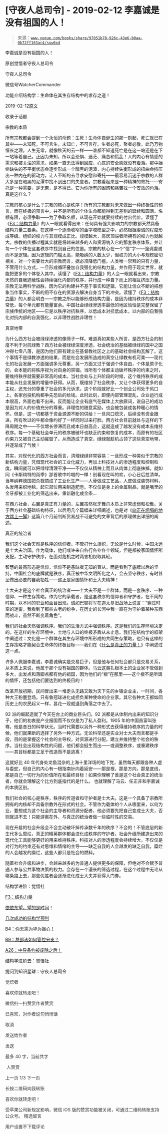 # [守夜人总司令] - 2019-02-12 李嘉诚是没有祖国的人！

> 来源：[`www.yuque.com/books/share/97051b78-926c-43e6-b0aa-0b72ff163ac4/suw6xd`](https://www.yuque.com/books/share/97051b78-926c-43e6-b0aa-0b72ff163ac4/suw6xd)



李嘉诚是没有祖国的人！ 

原创觉悟者守夜人总司令 

守夜人总司令 

微信号WatcherCommander 

功能介绍结构学：生命体在其生存结构中的求存之道！ 

2019-02-12[原文](https://mp.weixin.qq.com/s?__biz=MzAxNDk1NjI2Mw==&mid=2247484292&idx=1&sn=88425130061211951ce09beba9e99c6f&chksm=9b8a200cacfda91a63895f57b570d9fb499273b28c9b7d57b4b7bc91c3984990354026efa525&scene=27#wechat_redirect&cpage=409) 

收录于话题 

宗教的本质 

所有宗教都会提到一个永恒的命题：生死！生命体自诞生的那一刻起，死亡就已在其中——未知死，不可言生，未知亡，不可言存。生者必死，聚者必散，此乃万物恒长之理。人生无常，就像秋天的云一样——谁都不知道死亡是在这一站还是在下一站等着自己。正因为未知，所以会恐惧、迷茫、痛苦和慌乱！人的内心有情感的需求和被关注的需求，如果一直无法得到回应，心底的安全感就没有着落。那中始终缺失的不平衡状态会逐步形成一个暗黑的泥潭，内心持续失衡形成的扭曲会挤压出一种内在的驱动力，让人不断的去寻求安慰和寄托——最容易沉迷于宗教的人群大多是在暗黑的泥潭中找不到出口的失意者。宗教看起来是一种精神的寄托——寄托是一种需要，是无奈，是不得已。它为你所有的困惑和痛苦找一个安放的角落。真是这样么？ 

宗教的核心是什么？宗教的核心是秩序！所有的宗教都对未来做出一种终极性的预言，而在终极的预言中，并不是所有的个体生命都能得到无差别的延续和圆满。名额有限，必须争取——为了争取名额，从现在开始就要持续的付出代价。读懂了《[F3：结构力量](http://mp.weixin.qq.com/s?__biz=MzAxNDk1NjI2Mw==&mid=2247484256&idx=1&sn=f10d9c530bfd6ea08b25d4bec657c13a&chksm=9b8a20e8acfda9fee057f2df26790f905c898132cac91d833d14e636edb00c20514d63189a88&scene=21#wechat_redirect)》的人一眼就看得出来：任何具有强大影响力的宗教都天然具备结构力量三要素。在这样一个逐渐收窄的金字塔模型之中，必然根据虔诚的程度形成等级。组织的权力与其规模成正比。规模越大，高居顶端者所拥有的权力也就越大。宗教的传播过程其实就是将越来越多的人和资源纳入它的那套秩序体系，并让每一个个体在这套秩序中找到自己的位置。宗教的核心在一个“信”字——强调虔诚而不是逻辑。因为逻辑的门槛太高，能吸纳的人数太少，但权力的大小与规模密切相关，对一个需要壮大的宗教而言，据必须降低门槛。人类唯一崇拜的只有力量，不管用什么方式，一旦形成循环叠加自我强化的结构力量，并作用于现实世界，就能把更多的个体卷入其中。读懂了《[F3：结构力量](http://mp.weixin.qq.com/s?__biz=MzAxNDk1NjI2Mw==&mid=2247484256&idx=1&sn=f10d9c530bfd6ea08b25d4bec657c13a&chksm=9b8a20e8acfda9fee057f2df26790f905c898132cac91d833d14e636edb00c20514d63189a88&scene=21#wechat_redirect)》的人会一眼就看出来，宗教天然的自我遮蔽性会持续强化内部的秩序，并行成一种自下而上的相互挤压力量。宗教无法用科学战胜，因为它的构建并不基于事实和逻辑，它能让信众不断的把想象当作事实，不断的用不存在的资源去解决自身当下的冲突。读懂了《[F3：结构力量](http://mp.weixin.qq.com/s?__biz=MzAxNDk1NjI2Mw==&mid=2247484256&idx=1&sn=f10d9c530bfd6ea08b25d4bec657c13a&chksm=9b8a20e8acfda9fee057f2df26790f905c898132cac91d833d14e636edb00c20514d63189a88&scene=21#wechat_redirect)》的人都会明白——宗教之所以能够形成结构力量，是因为维持秩序的成本非常低，每个单元都有能量富余。中国社会绿绿渗透率最低的地区恰恰是完整保留了宗族传统的地区——它是以秩序对抗秩序，以低成本对抗低成本，以内部的自我强化对抗内部的自我强化，以非理性战胜非理性！ 

真空地带 

为什么西方社会被绿绿渗透的像筛子一样。难道真如某些人所言，是西方社会的制度不利于对抗绿教？西方社会被绿绿深度渗透，社会统治的基础被绿绿的国中之国冲得七零八落，是因为他们原有建立在基督教社区之上的基础社会结构瓦解了。这个事情不是绿教渗透的结果，而是社会发展所造成的真空让绿教有机可乘——现代化的社会发展一方面强调多元尊重，另一方面又过于强调个体自由，个体是原子化的，会本能的将秩序视为对自身的禁锢。当所有个体都主动破坏秩序的约束之时，要维持秩序就需要非常高的成本。当社会处与上升阶段的时候，这个维持秩序的成本能从社会发展的增量中获得。从而，既维持了社会秩序，又让个体获得更多的自主权，还充分的尊重了社会的多元诉求。这个阶段就好比一个创业公司处于风口上，各家创投机构都争先恐后的给钱。此时此刻，即便内部管理混乱，企业运行成本很高，外面也看不出来。反而能让企业有底气在媒体上大放厥词，说自己的成功是因为对人的价值充分的尊重。非理性的随意奖励，也会被包装成各种暖心的情怀。但是，这一切都基于资金源源不断的供给！一旦风口熄灭，后续没有资金跟进，所有吹过的牛都会像约好了一样同时过来打脸。西方社会目前就处与这样的下降周期之中——不仅增长停滞而且成本日益高企，这就造成了越发没有成本去维持秩序。每一个基础社会单元的秩序被破坏也缺乏约束和恢复的成本，而原有的社区约束力又被自己主动摧毁了。从而造成了真空，绿绿就趁机占领了这些真空地带，并逐渐成了气候！ 

其实，对现代化的西方社会而言，清理绿绿非常容易：一旦形成一种类似于宗教的新结构力量，凭借现代社会的工业化威力，再加上科技对人的渗透程度和控制粒度。瞬间就可以把绿绿清理干净——不仅仅从精神上而且从肉体上彻底抹掉。就如同《卡斯梅特的雨季》那首歌中吟唱的一样！别看现在叫的欢，小心日后拉清单。当年纳粹德国把杀戮搞成了工业化生产——人骨做成工艺品，人皮做成装饰材料，头发用来织地毯，起它部位用来制造肥皂。不仅仅是身上的金属制品，就是嘴里的金牙都被工业化的筛选出来，重新融化成金条… 

在西方社会，右翼是真正有力量的，左翼虽然张牙舞爪本质上非常虚弱和松散。关于西方社会基础结构特征，以后用几个篇幅来详细阐述，也是对《[向正在坍塌的地方踹上一脚](http://mp.weixin.qq.com/s?__biz=MzAxNDk1NjI2Mw==&mid=2247483789&idx=1&sn=5e44b7b524c3dc4bb7705f49ed0a44a3&chksm=9b8a2205acfdab139e4b1d44ef6702b09c9fbf79505340205d13fbdaa33207a997f54bee0e97&scene=21#wechat_redirect)》这篇八个月前判断贸易战不可避免的文章背后的原理做出详细的阐述。 

真正的统治者 

我们这个社会天然是秩序的信仰者。不管打什么旗帜，无论是什么时候，中国永远是士大夫治国。作为载体，他们或许来自各行各业各个领域，但是都被家国情怀所支配，主动守护秩序，在面对危机之时两害相权取其轻。 

智慧的最高形态是信仰，信仰不是愚昧者无知的盲从，而是看到了底牌以后的坚持。中国社会的底牌就是秩序，真正被中华文明所化之人，会去坚守秩序，有时甚至做出必要的自我牺牲——这正是家国情怀和士大夫精神！ 

士大夫才是这个社会真正的统治者——士大夫不是一个群体，而是一套秩序、一种信仰、一种生存策略。作为它的承载者，是这套秩序的信仰者和守护者，在不同的时期，以不同的职业和面目出现。诚如巴顿将军在迦太基旧战场上说言：“穿过时空的迷雾，我看到了那些古老的纷争，在历史的长河中我一直在为守护着某种东西而战斗，虽然不断变着角色”。 

我们的社会天然强调秩序。我们的生活方式中强调秩序。这是我们的生存环境决定的。在这样的生存环境中，土地与人口的终极矛盾从未止息。我们在结构学的框架中阐述过：文化是一个群体在其生存环境中所形成的共同生存策略，也只有这样的生存策略才能契合生命体的终极目标——我们在《[什么是真正的力量！](https://mp.weixin.qq.com/s?__biz=MzIzMDYwOTM0Mg==&mid=2247483956&idx=1&sn=ccfa41292bc8b3a7d6c9b16106d38381&chksm=e8b19ae5dfc613f3c10d19d1f54ba5b829b60095e2d5d0c92f73406030ecbedb86e051440415&token=789035154&lang=zh_CN&scene=21#wechat_redirect)》中阐述过这一点。 

许多人佩服李嘉诚，李嘉诚确实是交易巨子，但是他与任何社会都只是交易关系，从本质上来说，他属于那个没有祖国的群体。马云这类扎根本土的企业家不管做到多大，出发点和落脚点都有他的祖国，因为他们的“根”在那里——这个根不是所谓的情怀，还包括他们要达到的终极目的！ 

改革开放初期，民间冒出来一堆走头无路又敢为天下先的乡镇企业主，一时间，各种大王粉墨登场。只有鲁冠球进化成担负某种使命的企业家。其它各种大王都如同历史上的农民起义一样，昙花一现就退到角落之中去了。 

92 派的崛起造就了今天在台上的商业巨头们。92 派都是从体制内出来的知识分子，他们的初衷是产业报国而不仅仅是为了私人盈利。1905 年的中国首富叫张骞，他是昔日的科举状元。当时代需要以另外一种形式去获得维持秩序的力量的时候，他们就果断的选择了另外一种方式。无论科举还是实业对士大夫而言都是手段，目的是掌握这个社会的主导权，对资源进行分配，建立并维持整个社会的秩序。当社会出现结构性的问题，他们都会挺生而出——或调整秩序，或重建秩序——其目标都是立足于改造而不是逃离！ 

这就好比 40 年代身处龙鱼混杂的上海十里洋场的地下党，虽然每天都跟各种人虚与委蛇，但自己的内心有一根指南针向着延安——那是根，那是方向，那是底线，那是自己一切行为的价值所在和最终目标！如果你理解了谁是这个社会真正的统治者，你就会理解这个比方到底指代的是什么。 也就理解了马云、任正非和李嘉诚的本质区别。 

我们社会的核心是秩序，秩序的传道者和守护者是士大夫。这是一个具备了宗教所拥有的内核却不具备宗教外在形式的社会。不管作为载体的个人从哪里来，以何为业，要想成为这个社会的主导者和资源分配者，他必须要先把自己变成士大夫，否则就进不去！只能游离在外，与真正的统治者做一些临时性的交易。 

现在开启的社会升级会不会主动破坏掉传承数千年的秩序？不会的！不管底层的新生代多么糜烂，真正的精英群体都会进化成秩序的守护者。社会升级所建造出来的现代化工具能够更好的用来维持秩序。科技对人的渗透程度会持续增大，不仅仅是对行为的约束还有对思维和情绪的主导——缺乏自我的人会越发的缺乏自我，糜烂的人会越发的糜烂，这些人都只是社会的燃料。 

随着社会升级和进步，会越来越多的为普通人提供更多的保障，但绝对不会赋予普通人参与公共事物决策的权力。会存在一个漫长的筛选过程，在这个过程中无论从哪条路上去，那些优胜者会逐渐进化成士大夫并获得入门券。 

结构学进阶：觉悟社 

[F3：结构力量](http://mp.weixin.qq.com/s?__biz=MzAxNDk1NjI2Mw==&mid=2247484256&idx=1&sn=f10d9c530bfd6ea08b25d4bec657c13a&chksm=9b8a20e8acfda9fee057f2df26790f905c898132cac91d833d14e636edb00c20514d63189a88&scene=21#wechat_redirect) 

[依依东望，望的是时间](http://mp.weixin.qq.com/s?__biz=MzAxNDk1NjI2Mw==&mid=2247483947&idx=1&sn=1dcdd529b9dad09a00b6e3e2b14c8245&chksm=9b8a21a3acfda8b5fe1dae1c8979dec0be990a569bc03372af815b4e0f08913e938d57aa6b25&scene=21#wechat_redirect)！ 

[几次成功的结构学预判](http://mp.weixin.qq.com/s?__biz=MzAxNDk1NjI2Mw==&mid=2247484266&idx=1&sn=02ab915e029cbe24d91712f741b3f37c&chksm=9b8a20e2acfda9f4498a5c76204c101ab26e7311f2fb7d3043de108d4ff6e18d72a1c889a569&scene=21#wechat_redirect) 

[B4：你无需为华为担心！](http://mp.weixin.qq.com/s?__biz=MzAxNDk1NjI2Mw==&mid=2247484272&idx=1&sn=b63b21dd8e2aec97201f452c0efd7175&chksm=9b8a20f8acfda9eeb379304169ddf23955b121150036cd27ea282a67cf52c9226120b51a5c96&scene=21#wechat_redirect) 

[B9：总部该如何管控分支？](http://mp.weixin.qq.com/s?__biz=MzAxNDk1NjI2Mw==&mid=2247484145&idx=1&sn=41c6886b25339836dfde91b10a40fc77&chksm=9b8a2179acfda86f79a66c7e938f8422d5d3d2de33d3ba41431663493fc11020da7e7d964ff7&scene=21#wechat_redirect) 

[A26：中导条约被废除之后！](http://mp.weixin.qq.com/s?__biz=MzAxNDk1NjI2Mw==&mid=2247484277&idx=1&sn=d8ab9b4b84cbc35b890bb468b0f0afd2&chksm=9b8a20fdacfda9eb6b00d830680d3dd3f7cad33fe6b391d238e3ada16cf858da5cb12b0ecd1b&scene=21#wechat_redirect) 

结构学进阶去：觉悟社 

提问到知识星球：守夜人总司令  

<ne-card data-card-name="image" data-card-type="inline" id="Y72Mh" data-event-boundary="card" style="color: rgb(51, 51, 51);">

觉悟者 

喜欢你就转走吧！ 

微信扫一扫赞赏作者赞赏 

已喜欢，对作者说句悄悄话 

取消 

发送给作者 

发送 

最多 40 字，当前共字 

 人赞赏 

上一页 1/3 下一页 

长按二维码向我转账 

喜欢你就转走吧！ 

受苹果公司新规定影响，微信 iOS 版的赞赏功能被关闭，可通过二维码转账支持公众号。 <ne-h3 id="4I3sY" data-lake-id="4I3sY"><ne-heading-ext><ne-heading-anchor></ne-heading-anchor><ne-heading-fold></ne-heading-fold></ne-heading-ext><ne-heading-content>精选留言</ne-heading-content></ne-h3> 

用户设置不下载评论</ne-card>